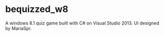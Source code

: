 # bequizzed_w8
A windows 8.1 quiz game built with C# on Visual Studio 2013.
UI designed by MariaSpr.
